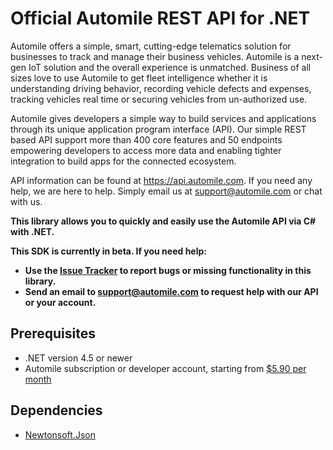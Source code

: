 # Official Automile REST API for .NET
Automile offers a simple, smart, cutting-edge telematics solution for businesses to track and manage their business vehicles. Automile is a next-gen IoT solution and the overall experience is unmatched. Business of all sizes love to use Automile to get fleet intelligence whether it is understanding driving behavior, recording vehicle defects and expenses, tracking vehicles real time or securing vehicles from un-authorized use. 

Automile gives developers a simple way to build services and applications through its unique application program interface (API).  Our simple REST based API support more than 400 core features and 50 endpoints empowering developers to access more data and enabling tighter integration to build apps for the connected ecosystem. 

API information can be found at https://api.automile.com. If you need any help, we are here to help. Simply email us at support@automile.com or chat with us.

**This library allows you to quickly and easily use the Automile API via C# with .NET.**

**This SDK is currently in beta. If you need help:**

* **Use the [Issue Tracker](https://github.com/Automile/automile-net/issues) to report bugs or missing functionality in this library.**
* **Send an email to support@automile.com to request help with our API or your account.**

## Prerequisites

- .NET version 4.5 or newer
- Automile subscription or developer account, starting from [$5.90 per month](https://automile.com)

## Dependencies

- [Newtonsoft.Json](http://www.newtonsoft.com/json)
